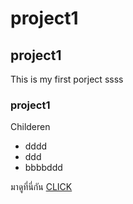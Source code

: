 # project1

## project1

This is my first porject
ssss

### project1

Childeren
- dddd
- ddd
- bbbbddd

มาดูที่นี่กัน [CLICK](https://youtube.com)




